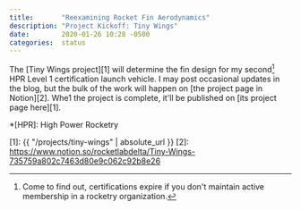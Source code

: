 ```yaml
---
title:       "Reexamining Rocket Fin Aerodynamics"
description: "Project Kickoff: Tiny Wings"
date:        2020-01-26 10:28 -0500
categories:  status
---
```


The [Tiny Wings project][1] will determine the fin design for my second[^1] HPR Level 1 certification launch vehicle.
I may post occasional updates in the blog, but the bulk of the work will happen on [the project page in Notion][2].
Whe1 the project is complete, it'll be published on [its project page here][1].

*[HPR]: High Power Rocketry

[^1]: Come to find out, certifications expire if you don't maintain active membership in a rocketry organization.

[1]: {{ "/projects/tiny-wings" | absolute_url }}
[2]: https://www.notion.so/rocketlabdelta/Tiny-Wings-735759a802c7463d80e9c062c92b8e26
